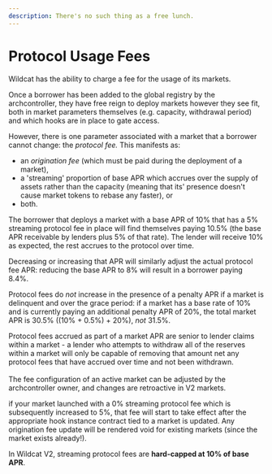 ```yaml
---
description: There's no such thing as a free lunch.
---
```


# Protocol Usage Fees

Wildcat has the ability to charge a fee for the usage of its markets.

Once a borrower has been added to the global registry by the archcontroller, they have free reign to deploy markets however they see fit, both in market parameters themselves (e.g. capacity, withdrawal period) and which hooks are in place to gate access.

However, there is one parameter associated with a market that a borrower cannot change: the _protocol fee._ This manifests as:

* an _origination fee_ (which must be paid during the deployment of a market),
* a 'streaming' proportion of base APR which accrues over the supply of assets rather than the capacity (meaning that its' presence doesn't cause market tokens to rebase any faster), or
* both.

The borrower that deploys a market with a base APR of 10% that has a 5% streaming protocol fee in place will find themselves paying 10.5% (the base APR receivable by lenders plus 5% of that rate). The lender will receive 10% as expected, the rest accrues to the protocol over time.

Decreasing or increasing that APR will similarly adjust the actual protocol fee APR: reducing the base APR to 8% will result in a borrower paying 8.4%.

Protocol fees do _not_ increase in the presence of a penalty APR if a market is delinquent and over the grace period: if a market has a base rate of 10% and is currently paying an additional penalty APR of 20%, the total market APR is 30.5% ((10% + 0.5%) + 20%), _not_ 31.5%.

Protocol fees accrued as part of a market APR are senior to lender claims within a market - a lender who attempts to withdraw all of the reserves within a market will only be capable of removing that amount net any protocol fees that have accrued over time and not been withdrawn.\
\
The fee configuration of an active market can be adjusted by the archcontroller owner, and changes are retroactive in V2 markets.

if your market launched with a 0% streaming protocol fee which is subsequently increased to 5%, that fee will start to take effect after the appropriate hook instance contract tied to a market is updated. Any origination fee update will be rendered void for existing markets (since the market exists already!).

In Wildcat V2, streaming protocol fees are **hard-capped at 10% of base APR**.



